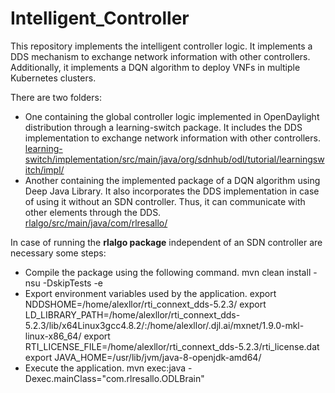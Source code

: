 # Intelligent_Controller
This repository implements the intelligent controller logic. It implements a DDS mechanism to exchange network information with other controllers. Additionally, it implements a DQN algorithm to deploy VNFs in multiple Kubernetes clusters.

There are two folders: 
- One containing the global controller logic implemented in OpenDaylight distribution through a learning-switch package. It includes the DDS implementation to exchange network information with other controllers.<br/>  [learning-switch/implementation/src/main/java/org/sdnhub/odl/tutorial/learningswitch/impl/](learning-switch/implementation/src/main/java/org/sdnhub/odl/tutorial/learningswitch/impl/)
- Another containing the implemented package of a DQN algorithm using Deep Java Library. It also incorporates the DDS implementation in case of using it without an SDN controller. Thus, it can communicate with other elements through the DDS.<br/>  [rlalgo/src/main/java/com/rlresallo/](rlalgo/src/main/java/com/rlresallo/)

In case of running the **rlalgo package** independent of an SDN controller are necessary some steps:
- Compile the package using the following command. 
  mvn clean install -nsu -DskipTests -e
- Export environment variables used by the application.
  export NDDSHOME=/home/alexllor/rti_connext_dds-5.2.3/
  export LD_LIBRARY_PATH=/home/alexllor/rti_connext_dds-5.2.3/lib/x64Linux3gcc4.8.2/:/home/alexllor/.djl.ai/mxnet/1.9.0-mkl-linux-x86_64/
  export RTI_LICENSE_FILE=/home/alexllor/rti_connext_dds-5.2.3/rti_license.dat
  export JAVA_HOME=/usr/lib/jvm/java-8-openjdk-amd64/
- Execute the application.
  mvn exec:java -Dexec.mainClass="com.rlresallo.ODLBrain"
